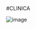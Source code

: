 #CLINICA

![image](https://github.com/Davi-AndradeSC/CLINICA/assets/169834024/c9f5ca81-31ce-4c2e-9c72-3fefbb323bca)

